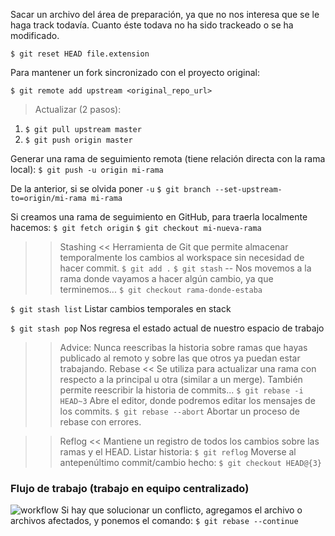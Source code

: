 Sacar un archivo del área de preparación, ya que no nos interesa que se le haga track todavía. Cuanto éste todava no ha sido trackeado o se ha modificado.

`$ git reset HEAD file.extension`

Para mantener un fork sincronizado con el proyecto original:

`$ git remote add upstream <original_repo_url>`

  > Actualizar (2 pasos):
  1. `$ git pull upstream master`
  2. `$ git push origin master`

Generar una rama de seguimiento remota (tiene relación directa con la rama local):
`$ git push -u origin mi-rama`

De la anterior, si se olvida poner `-u`
`$ git branch --set-upstream-to=origin/mi-rama mi-rama`

Si creamos una rama de seguimiento en GitHub, para traerla localmente hacemos:
`$ git fetch origin`
`$ git checkout mi-nueva-rama`

>> Stashing << Herramienta de Git que permite almacenar temporalmente los cambios al workspace sin necesidad de hacer commit.
`$ git add .`
`$ git stash`
-- Nos movemos a la rama donde vayamos a hacer algún cambio, ya que terminemos... 
`$ git checkout rama-donde-estaba`

`$ git stash list`  Listar cambios temporales en stack

`$ git stash pop`  Nos regresa el estado actual de nuestro espacio de trabajo

>> Advice: Nunca reescribas la historia sobre ramas que hayas publicado al remoto y sobre las que otros ya puedan estar trabajando.
>> Rebase << Se utiliza para actualizar una rama con respecto a la principal u otra (similar a un merge). También permite reescribir la historia de commits...
`$ git rebase -i HEAD~3` Abre el editor, donde podremos editar los mensajes de los commits.
`$ git rebase --abort` Abortar un proceso de rebase con errores.

>> Reflog << Mantiene un registro de todos los cambios sobre las ramas y el HEAD.
Listar historia: `$ git reflog`
Moverse al antepenúltimo commit/cambio hecho: `$ git checkout HEAD@{3}`

### Flujo de trabajo (trabajo en equipo centralizado)
![workflow](https://github.com/dbetm/basic-examples/blob/master/workflow_git_github.png)
Si hay que solucionar un conflicto, agregamos el archivo o archivos afectados, y ponemos el comando:
`$ git rebase --continue`






